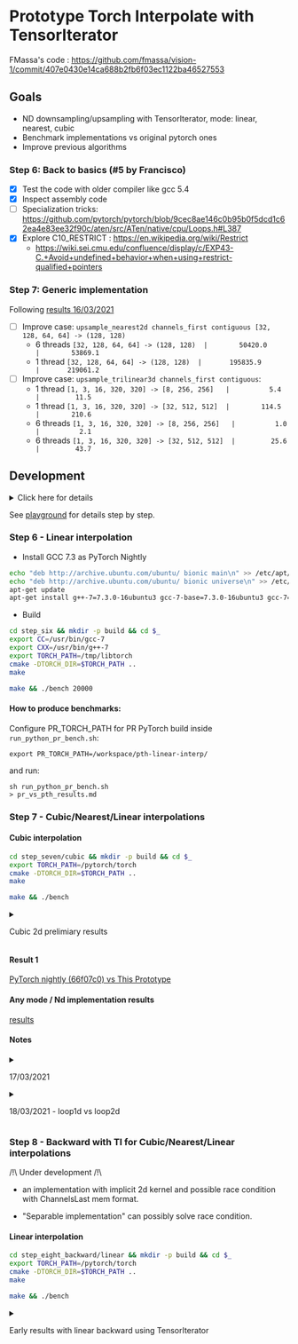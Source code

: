 # Prototype Torch Interpolate with TensorIterator

FMassa's code : https://github.com/fmassa/vision-1/commit/407e0430e14ca688b2fb6f03ec1122ba46527553

## Goals

- ND downsampling/upsampling with TensorIterator, mode: linear, nearest, cubic
- Benchmark implementations vs original pytorch ones
- Improve previous algorithms

### Step 6: Back to basics (#5 by Francisco)

- [x] Test the code with older compiler like gcc 5.4
- [x] Inspect assembly code
- [ ] Specialization tricks: https://github.com/pytorch/pytorch/blob/9cec8ae146c0b95b0f5dcd1c62ea4e83ee32f90c/aten/src/ATen/native/cpu/Loops.h#L387
- [x] Explore C10_RESTRICT : https://en.wikipedia.org/wiki/Restrict
  -  https://wiki.sei.cmu.edu/confluence/display/c/EXP43-C.+Avoid+undefined+behavior+when+using+restrict-qualified+pointers

### Step 7: Generic implementation

Following [results 16/03/2021](step_seven/results/custom_pr_1.9.0a0+git2c06596_vs_pth_1.9.0a0+gite8e570e_results.1.md)
- [ ] Improve case: `upsample_nearest2d channels_first contiguous [32, 128, 64, 64] -> (128, 128)`
  - 6 threads `[32, 128, 64, 64] -> (128, 128)  |        50420.0       |        53869.1`
  - 1 thread  `[32, 128, 64, 64] -> (128, 128)  |       195835.9       |       219061.2`
- [ ] Improve case: `upsample_trilinear3d channels_first contiguous`:
  - 1 thread  `[1, 3, 16, 320, 320] -> [8, 256, 256]   |          5.4         |         11.5`
  - 1 thread  `[1, 3, 16, 320, 320] -> [32, 512, 512]  |        114.5         |        210.6`
  - 6 threads `[1, 3, 16, 320, 320] -> [8, 256, 256]   |          1.0         |          2.1`
  - 6 threads `[1, 3, 16, 320, 320] -> [32, 512, 512]  |         25.6         |         43.7`

## Development

<details>

<summary>
Click here for details
</summary>


```bash
docker run -it \
    --name=tv-interpolate \
    -v $PWD:/interpolate-tensoriterator \
    -v $PWD/../:/workspace \
    -w /interpolate-tensoriterator \
    -v /home/user/Documents/ml/pytorch/:/pytorch \
    --network=host --security-opt seccomp:unconfined --privileged --ipc=host \
    nvidia/cuda:11.1-cudnn8-devel-ubuntu20.04 \
    /bin/bash
```
```
# Renew nvidia signing key
# https://developer.nvidia.com/blog/updating-the-cuda-linux-gpg-repository-key/
apt-key del 7fa2af80 && \
    rm -rf /etc/apt/sources.list.d/nvidia-ml.list && \
    apt-key adv --fetch-keys https://developer.download.nvidia.com/compute/cuda/repos/ubuntu1804/x86_64/3bf863cc.pub

apt-get update && ln -fs /usr/share/zoneinfo/America/New_York /etc/localtime && \
    apt-get install -y tzdata && \
    dpkg-reconfigure --frontend noninteractive tzdata && \
    apt-get install -y git cmake python3 python3-pip numactl && \
    ln -s /usr/bin/python3 /usr/bin/python && \
    pip install numpy typing_extensions
```

</details>

See [playground](playground) for details step by step.

### Step 6 - Linear interpolation

- Install GCC 7.3 as PyTorch Nightly

```bash
echo "deb http://archive.ubuntu.com/ubuntu/ bionic main\n" >> /etc/apt/sources.list
echo "deb http://archive.ubuntu.com/ubuntu/ bionic universe\n" >> /etc/apt/sources.list
apt-get update
apt-get install g++-7=7.3.0-16ubuntu3 gcc-7-base=7.3.0-16ubuntu3 gcc-7=7.3.0-16ubuntu3 cpp-7=7.3.0-16ubuntu3 libgcc-7-dev=7.3.0-16ubuntu3 libstdc++-7-dev=7.3.0-16ubuntu3 libasan4=7.3.0-16ubuntu3 libubsan0=7.3.0-16ubuntu3 libcilkrts5=7.3.0-16ubuntu3
```

- Build

```bash
cd step_six && mkdir -p build && cd $_
export CC=/usr/bin/gcc-7
export CXX=/usr/bin/g++-7
export TORCH_PATH=/tmp/libtorch
cmake -DTORCH_DIR=$TORCH_PATH ..
make
```

```bash
make && ./bench 20000
```

#### How to produce benchmarks:

Configure PR_TORCH_PATH for PR PyTorch build inside `run_python_pr_bench.sh`:
```
export PR_TORCH_PATH=/workspace/pth-linear-interp/
```

and run:
```
sh run_python_pr_bench.sh
> pr_vs_pth_results.md
```



### Step 7 - Cubic/Nearest/Linear interpolations


#### Cubic interpolation

```bash
cd step_seven/cubic && mkdir -p build && cd $_
export TORCH_PATH=/pytorch/torch
cmake -DTORCH_DIR=$TORCH_PATH ..
make
```

```bash
make && ./bench
```



<details>

<summary>

Cubic 2d prelimiary results

</summary>

```
Torch config: PyTorch built with:
  - GCC 9.3
  - C++ Version: 201402
  - OpenMP 201511 (a.k.a. OpenMP 4.5)
  - CPU capability usage: AVX2
  - Build settings: BUILD_TYPE=Release, CUDA_VERSION=11.1, CUDNN_VERSION=8.0.5, CXX_COMPILER=/usr/lib/ccache/c++, CXX_FLAGS= -Wno-deprecated -fvisibility-inlines-hidden -DUSE_PTHREADPOOL -fopen
mp -DNDEBUG -DUSE_KINETO -DUSE_PYTORCH_QNNPACK -O2 -fPIC -Wno-narrowing -Wall -Wextra -Werror=return-type -Wno-missing-field-initializers -Wno-type-limits -Wno-array-bounds -Wno-unknown-pragmas
 -Wno-sign-compare -Wno-unused-parameter -Wno-unused-variable -Wno-unused-function -Wno-unused-result -Wno-unused-local-typedefs -Wno-strict-overflow -Wno-strict-aliasing -Wno-error=deprecated-
declarations -Wno-stringop-overflow -Wno-psabi -Wno-error=pedantic -Wno-error=redundant-decls -Wno-error=old-style-cast -fdiagnostics-color=always -faligned-new -Wno-unused-but-set-variable -Wn
o-maybe-uninitialized -fno-math-errno -fno-trapping-math -Werror=format -Werror=cast-function-type -Wno-stringop-overflow, PERF_WITH_AVX=1, PERF_WITH_AVX2=1, PERF_WITH_AVX512=1, TORCH_VERSION=1
.9.0, USE_CUDA=1, USE_CUDNN=1, USE_EIGEN_FOR_BLAS=ON, USE_EXCEPTION_PTR=1, USE_GFLAGS=OFF, USE_GLOG=OFF, USE_MKL=OFF, USE_MKLDNN=OFF, USE_MPI=OFF, USE_NCCL=ON, USE_NNPACK=0, USE_OPENMP=ON,

Num threads: 6


---- Benchmark 2D ----

Input tensor: [1, 3, 320, 320]
Input is_contiguous memory_format torch.channels_last: false
Input is_contiguous : true

- Bench upsample_bicubic2d (750 rounds) - downsampling to 256x256
Elapsed time (ms): 6.5751

- Bench ti_upsample_bicubic2d_cpu (750 rounds) - downsampling to 256x256
Elapsed time (ms): 0.415758

- Bench upsample_bicubic2d (750 rounds) - upsampling to 512x512
Elapsed time (ms): 25.2327

- Bench ti_upsample_bicubic2d_cpu (750 rounds) - upsampling to 512x512
Elapsed time (ms): 1.57621

Input tensor: [1, 3, 320, 320]
Input is_contiguous memory_format torch.channels_last: false
Input is_contiguous : false

- Bench upsample_bicubic2d (750 rounds) - downsampling to 256x256
Elapsed time (ms): 6.54954

- Bench ti_upsample_bicubic2d_cpu (750 rounds) - downsampling to 256x256
Elapsed time (ms): 0.413038

- Bench upsample_bicubic2d (750 rounds) - upsampling to 512x512
Elapsed time (ms): 25.2994

- Bench ti_upsample_bicubic2d_cpu (750 rounds) - upsampling to 512x512
Elapsed time (ms): 1.50504

Input tensor: [1, 3, 320, 320]
Input is_contiguous memory_format torch.channels_last: true
Input is_contiguous : false

- Bench upsample_bicubic2d (750 rounds) - downsampling to 256x256
Elapsed time (ms): 6.58091

- Bench ti_upsample_bicubic2d_cpu (750 rounds) - downsampling to 256x256
Elapsed time (ms): 0.752833

- Bench upsample_bicubic2d (750 rounds) - upsampling to 512x512
Elapsed time (ms): 25.3467

- Bench ti_upsample_bicubic2d_cpu (750 rounds) - upsampling to 512x512
Elapsed time (ms): 2.94774

1 - Test size as in https://github.com/mingfeima/op_bench-py

Input tensor: [32, 128, 64, 64]
Input is_contiguous memory_format torch.channels_last: true
Input is_contiguous : false

- Bench upsample_bicubic2d (75 rounds) - upsampling to 128x128
Elapsed time (ms): 7296.32

- Bench ti_upsample_bicubic2d_cpu (75 rounds) - upsampling to 128x128
Elapsed time (ms): 158.019

2 - Test size as in https://github.com/mingfeima/op_bench-py

Input tensor: [32, 128, 64, 64]
Input is_contiguous memory_format torch.channels_last: false
Input is_contiguous : true

- Bench upsample_bicubic2d (75 rounds) - upsampling to 128x128
Elapsed time (ms): 7249.08

- Bench ti_upsample_bicubic2d_cpu (75 rounds) - upsampling to 128x128
Elapsed time (ms): 158.135

Input tensor: [1, 3, 500, 500]
Input is_contiguous memory_format torch.channels_last: false
Input is_contiguous : true

- Bench upsample_bicubic2d (750 rounds) - downsampling to 256x256
Elapsed time (ms): 6.51921

- Bench ti_upsample_bicubic2d_cpu (750 rounds) - downsampling to 256x256
Elapsed time (ms): 0.414213

- Bench upsample_bicubic2d (750 rounds) - upsampling to 800x800
Elapsed time (ms): 61.1398

- Bench ti_upsample_bicubic2d_cpu (750 rounds) - upsampling to 800x800
Elapsed time (ms): 3.62011

Input tensor: [1, 3, 500, 500]
Input is_contiguous memory_format torch.channels_last: false
Input is_contiguous : false

- Bench upsample_bicubic2d (750 rounds) - downsampling to 256x256
Elapsed time (ms): 6.6466

- Bench ti_upsample_bicubic2d_cpu (750 rounds) - downsampling to 256x256
Elapsed time (ms): 0.420774

- Bench upsample_bicubic2d (750 rounds) - upsampling to 800x800
Elapsed time (ms): 61.3422

- Bench ti_upsample_bicubic2d_cpu (750 rounds) - upsampling to 800x800
Elapsed time (ms): 3.62022

---- END Benchmark 2D ----
```

</details>


#### Result 1

[PyTorch nightly (66f07c0) vs This Prototype](step_seven/pth_vs_this_full_results.log.save)


#### Any mode / Nd implementation results

[results](step_seven/results)

#### Notes

<details>

<summary>

17/03/2021

</summary>

```
- ti_upsample_bilinear2d_cpu on channels first

Input tensor: [1, 3, 320, 320]
Input is_contiguous memory_format torch.channels_last: false
Input is_contiguous memory_format torch.channels_last_3d: false
Input is_contiguous : true

Output tensor: [1, 3, 256, 256]
Output is_contiguous memory_format torch.channels_last: false
Output is_contiguous memory_format torch.channels_last_3d: false
Output is_contiguous : true
TI_SHOW: N=256
TI_SHOW_STRIDES: 4 0 | 0 0 0 0 | 8 4 8 4 |
TI_BASIC_LOOP -> CHANNELS_FIRST
```
and
```
- Bench ti_upsample_nearest2d (1 rounds) - upsampling to 512x512

Input tensor: [1, 3, 320, 320]
Input is_contiguous memory_format torch.channels_last: false
Input is_contiguous memory_format torch.channels_last_3d: false
Input is_contiguous : true

Output tensor: [1, 3, 512, 512]
Output is_contiguous memory_format torch.channels_last: false
Output is_contiguous memory_format torch.channels_last_3d: false
Output is_contiguous : true
TI_SHOW: N=512
TI_SHOW_STRIDES: 4 0 | 0 0 | 8 4 |
TI_BASIC_LOOP -> CHANNELS_FIRST
Elapsed time (ms): 1.41033
```
and
```
- Bench ti_upsample_bicubic2d_cpu (1 rounds) - upsampling to 512x512

Input tensor: [1, 3, 320, 320]
Input is_contiguous memory_format torch.channels_last: false
Input is_contiguous memory_format torch.channels_last_3d: false
Input is_contiguous : true

Output tensor: [1, 3, 512, 512]
Output is_contiguous memory_format torch.channels_last: false
Output is_contiguous memory_format torch.channels_last_3d: false
Output is_contiguous : true
TI_SHOW: N=512
TI_SHOW_STRIDES: 4 0 | 0 0 0 0 0 0 0 0 | 8 4 8 4 8 4 8 4 |
TI_BASIC_LOOP -> CHANNELS_FIRST
Elapsed time (ms): 10.8974
```

</details>


<details>

<summary>

18/03/2021 - loop1d vs loop2d

</summary>

```
# LOOP1D
Num threads: 1
Input tensor: [1, 3, 320, 320]
Input is_contiguous memory_format torch.channels_last: true
Input is_contiguous : false

- Bench ti_upsample_bilinear2d (1000 rounds) - downsampling to 256x256
Elapsed time (ms): 1.28927

- Bench upsample_bilinear2d (1000 rounds) - downsampling to 256x256
Elapsed time (ms): 1.01537

- Bench ti_upsample_bilinear2d (1000 rounds) - upsampling to 512x512
Elapsed time (ms): 5.06349

- Bench upsample_bilinear2d (1000 rounds) - upsampling to 512x512
Elapsed time (ms): 4.03706
```
vs
```
# LOOP2D

Num threads: 1

Input tensor: [1, 3, 320, 320]
Input is_contiguous memory_format torch.channels_last: true
Input is_contiguous : false

- Bench ti_upsample_bilinear2d (1000 rounds) - downsampling to 256x256
Elapsed time (ms): 1.14841

- Bench upsample_bilinear2d (1000 rounds) - downsampling to 256x256
Elapsed time (ms): 1.01576

- Bench ti_upsample_bilinear2d (1000 rounds) - upsampling to 512x512
Elapsed time (ms): 4.35938

- Bench upsample_bilinear2d (1000 rounds) - upsampling to 512x512
Elapsed time (ms): 4.03187
```

```
Output tensor: [1, 3, 512, 512]
Output is_contiguous memory_format torch.channels_last: true
Output is_contiguous memory_format torch.channels_last_3d: false
Output is_contiguous : false
TI_SHOW: size0=3
TI_SHOW: size1=512
TI_SHOW_STRIDES: 4 4 | 0 0 0 0 | 0 0 0 0 |
 - strides= 4 4 0 0 0 0 0 0 0 0
 - outer_strides= 12 0 0 0 0 0 8 4 8 4
TI_BASIC_LOOP -> CHANNELS_LAST
```

```
Output tensor: [1, 3, 512, 512]
Output is_contiguous memory_format torch.channels_last: false
Output is_contiguous memory_format torch.channels_last_3d: false
Output is_contiguous : true
TI_SHOW: size0=512
TI_SHOW: size1=512
TI_SHOW_STRIDES: 4 0 | 0 0 0 0 | 8 4 8 4 |
 - strides= 4 0 0 0 0 0 8 4 8 4
 - outer_strides= 2048 0 8 4 8 4 0 0 0 0
```

```
Output tensor: [1, 3, 8, 256, 256]
Output is_contiguous memory_format torch.channels_last: false
Output is_contiguous memory_format torch.channels_last_3d: true
Output is_contiguous : false
TI_SHOW: size0=3
TI_SHOW: size1=256
TI_SHOW_STRIDES: 4 4 | 0 0 0 0 | 0 0 0 0 | 0 0 0 0 |
 - strides= 4 4 0 0 0 0 0 0 0 0 0 0 0 0
 - outer_strides= 12 0 0 0 0 0 0 0 0 0 8 4 8 4
TI_BASIC_LOOP -> CHANNELS_LAST
```

```
Output tensor: [1, 3, 8, 256, 256]
Output is_contiguous memory_format torch.channels_last: false
Output is_contiguous memory_format torch.channels_last_3d: false
Output is_contiguous : true
TI_SHOW: size0=256
TI_SHOW: size1=256
TI_SHOW_STRIDES: 4 0 | 0 0 0 0 | 0 0 0 0 | 8 4 8 4 |
 - strides= 4 0 0 0 0 0 0 0 0 0 8 4 8 4
 - outer_strides= 1024 0 0 0 0 0 8 4 8 4 0 0 0 0
TI_BASIC_LOOP -> CHANNELS_FIRST
```


</details>


### Step 8 - Backward with TI for Cubic/Nearest/Linear interpolations

/!\ Under development /!\

- an implementation with implicit 2d kernel and possible race condition with ChannelsLast mem format.

- "Separable implementation" can possibly solve race condition.

#### Linear interpolation

```bash
cd step_eight_backward/linear && mkdir -p build && cd $_
export TORCH_PATH=/pytorch/torch
cmake -DTORCH_DIR=$TORCH_PATH ..
make
```

```bash
make && ./bench
```

<details>

<summary>

Early results with linear backward using TensorIterator

</summary>

```
Torch config: PyTorch built with:  - GCC 9.3  - C++ Version: 201402  - OpenMP 201511 (a.k.a. OpenMP 4.5)
  - CPU capability usage: AVX2  - Build settings: BUILD_TYPE=Release, CXX_COMPILER=/usr/lib/ccache/c++, CXX_FLAGS= -Wno-deprecated -fvisibility-inlines-hidden -DUSE_PTHREADPOOL -fopenmp -DNDEBUG -DUSE_KINETO -DLIBKINETO_NOCUPTI -DUSE_PYTORCH_QNNPACK -DSYMBOLICATE_MOBILE_DEBUG_HANDLE -O2 -fPIC -Wno-narrowing -Wall -Wextra -Werror=return-type -Wno-missing-field-initializers -Wno-type-limits -Wno-array-bounds -Wno-unknown-pragmas -Wno-sign-compare -Wno-unused-parameter -Wno-unused-variable -Wno-unused-function -Wno-unused-result -Wno-unused-local-typedefs -Wno-strict-overflow -Wno-strict-aliasing -Wno-error=deprecated-declarations -Wno-stringop-overflow -Wno-psabi -Wno-error=pedantic -Wno-error=redundant-decls -Wno-error=old-style-cast -fdiagnostics-color=always -faligned-new -Wno-unused-but-set-variable -Wno-maybe-uninitialized -fno-math-errno -fno-trapping-math -Werror=format -Werror=cast-function-type-Wno-stringop-overflow, PERF_WITH_AVX=1, PERF_WITH_AVX2=1, PERF_WITH_AVX512=1, TORCH_VERSION=1.10.0, USE_CUDA=0, USE_CUDNN=OFF, USE_EIGEN_FOR_BLAS=ON, USE_EXCEPTION_PTR=1, USE_GFLAGS=OFF, USE_GLOG=OFF, USE_MKL=OFF, USE_MKLDNN=OFF, USE_MPI=OFF, USE_NCCL=OFF, USE_NNPACK=0, USE_OPENMP=ON,

Num threads: 1


---- Benchmark 2D ----

Grad Output tensor: [1, 3, 320, 320]
Grad Output is_contiguous memory_format torch.channels_last: false
Grad Output is_contiguous : true

- Bench ti_upsample_bilinear2d_cpu_backward (7500 rounds) - upsampling from 256x256
Elapsed time (ms): 0.781853

- Bench upsample_bilinear2d_backward (7500 rounds) - upsampling from 256x256
Elapsed time (ms): 1.71152

- Bench ti_upsample_bilinear2d_cpu_backward (7500 rounds) - downsampling from 512x512
Elapsed time (ms): 0.809508

- Bench upsample_bilinear2d_backward (7500 rounds) - downsampling from 512x512
Elapsed time (ms): 1.80017

---- END Benchmark 2D ----
```

</details>


